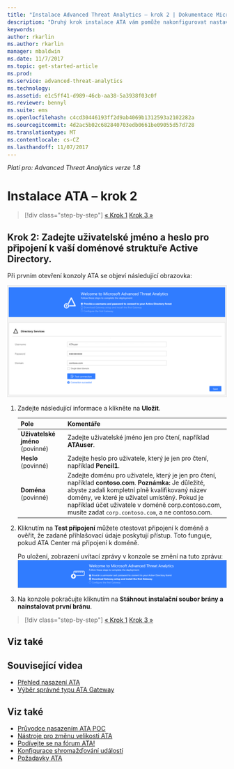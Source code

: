 ```yaml
---
title: "Instalace Advanced Threat Analytics – krok 2 | Dokumentace Microsoftu"
description: "Druhý krok instalace ATA vám pomůže nakonfigurovat nastavení připojení k doméně na serveru ATA Center."
keywords: 
author: rkarlin
ms.author: rkarlin
manager: mbaldwin
ms.date: 11/7/2017
ms.topic: get-started-article
ms.prod: 
ms.service: advanced-threat-analytics
ms.technology: 
ms.assetid: e1c5ff41-d989-46cb-aa38-5a3938f03c0f
ms.reviewer: bennyl
ms.suite: ems
ms.openlocfilehash: c4cd30446193ff2d9ab4069b1312593a2102282a
ms.sourcegitcommit: 4d2ac5b02c682840703edb0661be09055d57d728
ms.translationtype: MT
ms.contentlocale: cs-CZ
ms.lasthandoff: 11/07/2017
---
```

*Platí pro: Advanced Threat Analytics verze 1.8*



# <a name="install-ata---step-2"></a>Instalace ATA – krok 2

>[!div class="step-by-step"]
[« Krok 1](install-ata-step1.md)
[Krok 3 »](install-ata-step3.md)

## <a name="step-2-provide-a-username-and-password-to-connect-to-your-active-directory-forest"></a>Krok 2: Zadejte uživatelské jméno a heslo pro připojení k vaší doménové struktuře Active Directory.

Při prvním otevření konzoly ATA se objeví následující obrazovka:

![Uvítání ATA fáze 1](media/ATA_1.7-welcome-provide-username.png)

1.  Zadejte následující informace a klikněte na **Uložit**.

    |Pole|Komentáře|
    |---------|------------|
    |**Uživatelské jméno** (povinné)|Zadejte uživatelské jméno jen pro čtení, například **ATAuser**.|
    |**Heslo** (povinné)|Zadejte heslo pro uživatele, který je jen pro čtení, například **Pencil1**.|
    |**Doména** (povinné)|Zadejte doménu pro uživatele, který je jen pro čtení, například **contoso.com**. **Poznámka:** Je důležité, abyste zadali kompletní plně kvalifikovaný název domény, ve které je uživatel umístěný. Pokud je například účet uživatele v doméně corp.contoso.com, musíte zadat `corp.contoso.com`, a ne contoso.com.|

2. Kliknutím na **Test připojení** můžete otestovat připojení k doméně a ověřit, že zadané přihlašovací údaje poskytují přístup. Toto funguje, pokud ATA Center má připojení k doméně.    

    Po uložení, zobrazení uvítací zprávy v konzole se změní na tuto zprávu: ![ATA Vítejte fáze 1 dokončení](media/ATA_1.7-welcome-provide-username-finished.png)

3. Na konzole pokračujte kliknutím na **Stáhnout instalační soubor brány a nainstalovat první bránu**.


>[!div class="step-by-step"]
[« Krok 1](install-ata-step1.md)
[Krok 3 »](install-ata-step3.md)


## <a name="see-also"></a>Viz také
## <a name="related-videos"></a>Související videa
- [Přehled nasazení ATA](https://channel9.msdn.com/Shows/Microsoft-Security/Overview-of-ATA-Deployment-in-10-Minutes)
- [Výběr správné typu ATA Gateway](https://channel9.msdn.com/Shows/Microsoft-Security/ATA-Deployment-Choose-the-Right-Gateway-Type)


## <a name="see-also"></a>Viz také
- [Průvodce nasazením ATA POC](http://aka.ms/atapoc)
- [Nástroje pro změnu velikosti ATA](http://aka.ms/atasizingtool)
- [Podívejte se na fórum ATA!](https://social.technet.microsoft.com/Forums/security/home?forum=mata)
- [Konfigurace shromažďování událostí](configure-event-collection.md)
- [Požadavky ATA](ata-prerequisites.md)
